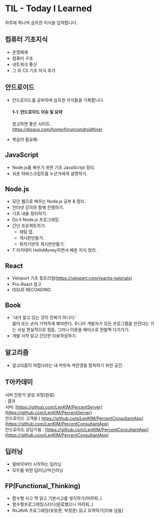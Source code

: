# TIL - Today I Learned
하루에 하나씩 습득한 지식을 입력합니다.


## 컴퓨터 기초지식

- 운영체제
- 컴퓨터 구조
- 네트워크 통신
- 그 외 CS 기초 지식 추가
  ​

## 안드로이드
- 안드로이드를 공부하며 습득한 지식들을 기록합니다.  

  #### 1-1. 안드로이드 이슈 및 요약
  참고하면 좋은 사이트.  
  https://disqus.com/home/forum/androidhive/  

- 복습이 필요해-

## JavaScript
- Node.js를 배우기 위한 기초 JavaScript 정리.
- 쉬운 자바스크립트를 누군가에게 설명하기.

## Node.js  
- 모던 웹으로 배우는 Node.js 공부 & 정리.
- 인터넷 강의와 함께 진행하기.
- 기초 내용 정리하기.
- Do it Node.js 프로그래밍.
- 간단 프로젝트하기.
  - 채팅 앱.
  - 게시판만들기.
  - 위치기반의 게시판만들기.
- T 아카데미 HelloMoney하면서 배운 지식 정리.

## React
 - Veloport 기초 튜트리얼(https://velopert.com/reactjs-tutorials)
 - Pro-React 참고
 - ISSUE RECOADING

## Book
- '내가 알고 있는 것이 진짜가 아니다.'  
몸이 또는 손이 기억하게 해야한다.
주니어 개발자가 모든 프로그램을 만진다는 거는 사실 현실적으로 힘듬, 그러나 이론을 베이스로 한발짝 다가가기.
- 개발 서적 읽고 간단한 리뷰작성하기.  

## 알고리즘
 - 알고리즘이 어렵다라는 내 머릿속 색안경을 탈피하기 위한 공간.

## T아카데미
 서버 전문가 양성 과정(완료)  
 : 결과  
  서버: [https://github.com/LenKIM/PercentServer](https://github.com/LenKIM/PercentServer)  
  안드로이드 고객용:[ https://github.com/LenKIM/PercentConsultantApp](https://github.com/LenKIM/PercentConsultantApp)  
  안드로이드 상담가용 : [https://github.com/LenKIM/PercentConsultantApp](https://github.com/LenKIM/PercentConsultantApp)  


## 딥러닝
- 밑바닥부터 시작하는 딥러닝
- 모두를 위한 딥러닝/머신러닝
  ​

## FP(Functional_Thinking)
- 함수형 사고 책 읽고 기본사고를 생각하기(어려워..)
- 함수형프로그래밍스터디(완료했으나 어려워..)
- RxJAVA 프로그래밍(유동환, 박정준) 읽고 요약하기[리뷰 남음]
